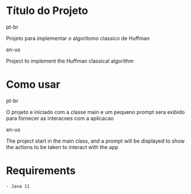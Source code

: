 
# Título do Projeto

pt-br

Projeto para implementar o algoritomo classico de Huffman

en-us

Project to implement the Huffman classical algorithm

# Como usar
pt-br

O projeto e iniciado com a classe main e um pequeno prompt sera exibido para fornecer as interacoes com a aplicacao

en-us

The project start in the main class, and a prompt will be displayed to show the actions to be taken to interact with the app

# Requirements
    - Java 11

